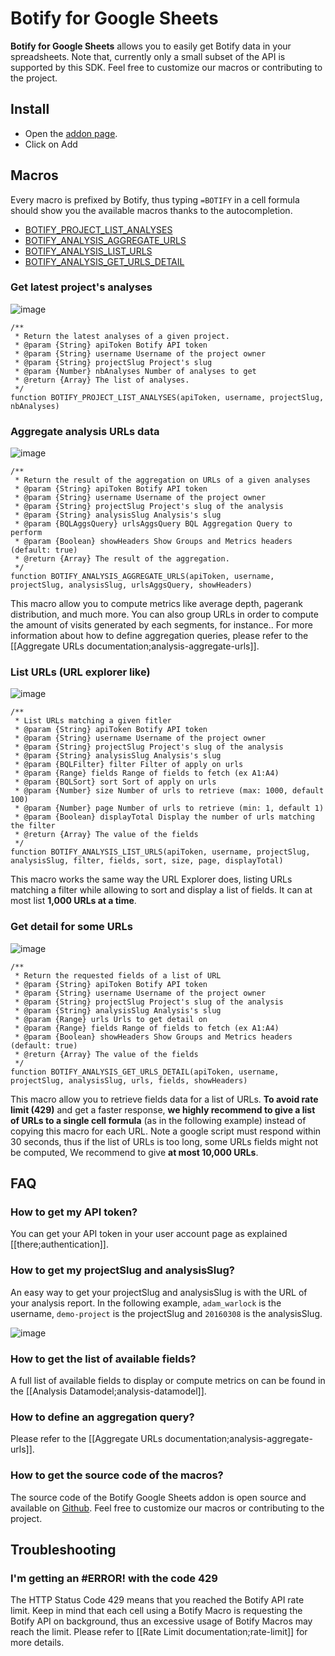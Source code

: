 # Botify for Google Sheets

**Botify for Google Sheets** allows you to easily get Botify data in your spreadsheets.
Note that, currently only a small subset of the API is supported by this SDK. Feel free to customize our macros or contributing to the project.


## Install

- Open the [addon page](https://chrome.google.com/webstore/detail/botify-macros/albleinfohecbdikaabneehekfmdgimk).
- Click on Add


## Macros

Every macro is prefixed by Botify, thus typing `=BOTIFY` in a cell formula  should show you the available macros thanks to the autocompletion.

- [BOTIFY_PROJECT_LIST_ANALYSES](#get-latest-projects-analyses)
- [BOTIFY_ANALYSIS_AGGREGATE_URLS](#aggregate-analysis-urls-data)
- [BOTIFY_ANALYSIS_LIST_URLS](#list-urls-url-explorer-like)
- [BOTIFY_ANALYSIS_GET_URLS_DETAIL](#get-detail-for-some-urls)

### Get latest project's analyses

![image](https://cloud.githubusercontent.com/assets/1886834/14713052/e3dfa7e8-07df-11e6-9f23-52d7c9275a94.png)

```JS
/**
 * Return the latest analyses of a given project.
 * @param {String} apiToken Botify API token
 * @param {String} username Username of the project owner
 * @param {String} projectSlug Project's slug
 * @param {Number} nbAnalyses Number of analyses to get
 * @return {Array} The list of analyses.
 */
function BOTIFY_PROJECT_LIST_ANALYSES(apiToken, username, projectSlug, nbAnalyses)
```


### Aggregate analysis URLs data

![image](https://cloud.githubusercontent.com/assets/1886834/21362231/bdd388b8-c6e7-11e6-984d-b97b8e5a20d6.png)

```JS
/**
 * Return the result of the aggregation on URLs of a given analyses
 * @param {String} apiToken Botify API token
 * @param {String} username Username of the project owner
 * @param {String} projectSlug Project's slug of the analysis
 * @param {String} analysisSlug Analysis's slug
 * @param {BQLAggsQuery} urlsAggsQuery BQL Aggregation Query to perform
 * @param {Boolean} showHeaders Show Groups and Metrics headers (default: true)
 * @return {Array} The result of the aggregation.
 */
function BOTIFY_ANALYSIS_AGGREGATE_URLS(apiToken, username, projectSlug, analysisSlug, urlsAggsQuery, showHeaders)
```

This macro allow you to compute metrics like average depth, pagerank distribution, and much more.
You can also group URLs in order to compute the amount of visits generated by each segments, for instance..
For more information about how to define aggregation queries, please refer to the [[Aggregate URLs documentation;analysis-aggregate-urls]].


### List URLs (URL explorer like)

![image](https://cloud.githubusercontent.com/assets/1886834/21352834/a0348eb6-c6c3-11e6-8702-2601d2ba905b.png)

```JS
/**
 * List URLs matching a given fitler
 * @param {String} apiToken Botify API token
 * @param {String} username Username of the project owner
 * @param {String} projectSlug Project's slug of the analysis
 * @param {String} analysisSlug Analysis's slug
 * @param {BQLFilter} filter Filter of apply on urls
 * @param {Range} fields Range of fields to fetch (ex A1:A4)
 * @param {BQLSort} sort Sort of apply on urls
 * @param {Number} size Number of urls to retrieve (max: 1000, default 100)
 * @param {Number} page Number of urls to retrieve (min: 1, default 1)
 * @param {Boolean} displayTotal Display the number of urls matching the filter
 * @return {Array} The value of the fields
 */
function BOTIFY_ANALYSIS_LIST_URLS(apiToken, username, projectSlug, analysisSlug, filter, fields, sort, size, page, displayTotal)
```

This macro works the same way the URL Explorer does, listing URLs matching a filter while allowing to sort and display a list of fields. It can at most list **1,000 URLs at a time**.


### Get detail for some URLs

![image](https://cloud.githubusercontent.com/assets/1886834/14742239/625eb72e-089b-11e6-95c2-d0897355982e.png)

```JS
/**
 * Return the requested fields of a list of URL
 * @param {String} apiToken Botify API token
 * @param {String} username Username of the project owner
 * @param {String} projectSlug Project's slug of the analysis
 * @param {String} analysisSlug Analysis's slug
 * @param {Range} urls Urls to get detail on
 * @param {Range} fields Range of fields to fetch (ex A1:A4)
 * @param {Boolean} showHeaders Show Groups and Metrics headers (default: true)
 * @return {Array} The value of the fields
 */
function BOTIFY_ANALYSIS_GET_URLS_DETAIL(apiToken, username, projectSlug, analysisSlug, urls, fields, showHeaders)
```
This macro allow you to retrieve fields data for a list of URLs.
**To avoid rate limit (429)** and get a faster response, **we highly recommend to give a list of URLs to a single cell formula** (as in the following example) instead of copying this macro for each URL.
Note a google script must respond within 30 seconds, thus if the list of URLs is too long, some URLs fields might not be computed, We recommend to give **at most 10,000 URLs**.



## FAQ

### How to get my API token?
You can get your API token in your user account page as explained [[there;authentication]].

### How to get my projectSlug and analysisSlug?
An easy way to get your projectSlug and analysisSlug is with the URL of your analysis report.
In the following example, `adam_warlock` is the username, `demo-project` is the projectSlug and `20160308` is the analysisSlug.

![image](https://cloud.githubusercontent.com/assets/1886834/14709625/e8aadb52-07d1-11e6-92f0-21dda26a6331.png)

### How to get the list of available fields?
A full list of available fields to display or compute metrics on can be found in the [[Analysis Datamodel;analysis-datamodel]].

### How to define an aggregation query?
Please refer to the [[Aggregate URLs documentation;analysis-aggregate-urls]].

### How to get the source code of the macros?
The source code of the Botify Google Sheets addon is open source and available on [Github](https://github.com/botify-labs/botify-integration-google-sheets). Feel free to customize our macros or contributing to the project.


## Troubleshooting

### I'm getting an #ERROR! with the code **429**

The HTTP Status Code 429 means that you reached the Botify API rate limit.
Keep in mind that each cell using a Botify Macro is requesting the Botify API on background, thus an excessive usage of Botify Macros may reach the limit.
Please refer to [[Rate Limit documentation;rate-limit]] for more details.
